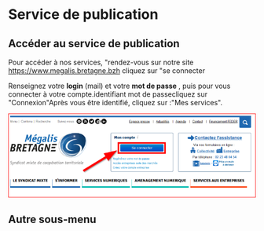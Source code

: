 # Service de publication

## Accéder au service de publication 


Pour accéder à nos services, "rendez-vous sur notre site
https://www.megalis.bretagne.bzh cliquez sur "se connecter

Renseignez votre **login** (mail) et votre **mot de passe** , puis  pour vous connecter à votre compte.identifiant mot de passecliquez sur "Connexion"Après vous être identifié, cliquez sur :"Mes services".

![acces](img/acces_pf_meg.PNG)


## Autre sous-menu